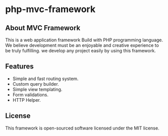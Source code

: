 # php-mvc-framework
## About MVC Framework
This is a web application framework Build with PHP programming language. We believe development must be an enjoyable and creative experience to be truly fulfilling. we develop any project easily by using this framework.

## Features 
- Simple and fast routing system.
- Custom query builder.
- Simple view templating.
- Form validations.
- HTTP Helper.

## License
This framework is open-sourced software licensed under the MIT license.